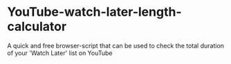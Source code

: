 # YouTube-watch-later-length-calculator
A quick and free browser-script that can be used to check the total duration of your 'Watch Later' list on YouTube
